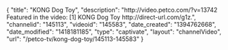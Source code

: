 {
    "title": "KONG Dog Toy",
    "description": "http:\/\/video.petco.com\/?v=13742 Featured in the video: [1] KONG Dog Toy http:\/\/direct-url.com\/g1z.",
    "channelid": "145113",
    "videoid": "145583",
    "date_created": "1394762668",
    "date_modified": "1418181185",
    "type": "captivate",
    "layout": "channelVideo",
    "url": "\/petco-tv\/kong-dog-toy\/145113-145583"
}